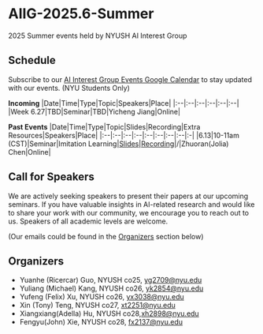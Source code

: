 # AIIG-2025.6-Summer
2025 Summer events held by NYUSH AI Interest Group
## Schedule

Subscribe to our [AI Interest Group Events Google Calendar](https://calendar.google.com/calendar/u/0?cid=Y18zZGZkOGNkM2JiMWM5NzViZDU1YjVkYzQyMWJkZDQwMGFjYWJkZWVkMGQzMWRmNGRjMTlkOTNhYjNmZDNlYzJjQGdyb3VwLmNhbGVuZGFyLmdvb2dsZS5jb20) to stay updated with our events. (NYU Students Only)

**Incoming**
|Date|Time|Type|Topic|Speakers|Place|
|:--|:--|:--|:--|:--|:--|
|Week 6.27|TBD|Seminar|TBD|Yicheng Jiang|Online|


**Past Events**
|Date|Time|Type|Topic|Slides|Recording|Extra Resources|Speakers|Place|
|:--|:--|:--|:--|:--|:--|:--|:--|:-|
|6.13|10-11am (CST)|Seminar|Imitation Learning|[Slides]( https://docs.google.com/presentation/d/1iXYph7-qjocFYNtgfjTTMbyc2iN_iay0XGn5hqSH9ik/edit?slide=id.gca4b07d14b_1_0#slide=id.gca4b07d14b_1_0)|[Recording](https://nyu.zoom.us/rec/share/0ilT-NRjkff_ME2xcIu2RmDpmKy3UrVGjVZTAcQJqp8sAPmsND8wCpnP4BiCFpED.dezHj7R-iQLcPZvt?startTime=1749780145000)|/|Zhuoran(Jolia) Chen|Online|



## Call for Speakers
We are actively seeking speakers to present their papers at our upcoming seminars. If you have valuable insights in AI-related research and would like to share your work with our community, we encourage you to reach out to us. Speakers of all academic levels are welcome. 

(Our emails could be found in the [Organizers](#organizers) section below)

## Organizers
- Yuanhe (Ricercar) Guo, NYUSH co25, [yg2709@nyu.edu](mailto:yg2709@nyu.edu)
- Yuliang (Michael) Kang, NYUSH co26, [yk2854@nyu.edu](mailto:yk2854@nyu.edu)
- Yufeng (Felix) Xu, NYUSH co26, [yx3038@nyu.edu](mailto:yx3038@nyu.edu)
- Xin (Tony) Teng, NYUSH co27, [xt2251@nyu.edu](mailto:xt2251@nyu.edu)
- Xiangxiang(Adella) Hu, NYUSH co28,[xh2898@nyu.edu](mailto:xh2898@nyu.edu)
- Fengyu(John) Xie, NYUSH co28, [fx2137@nyu.edu](mailto:fx2137@nyu.edu)

